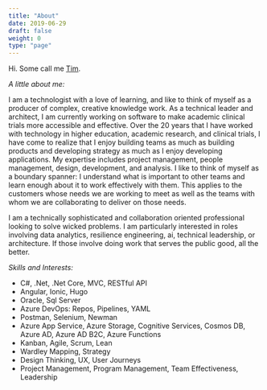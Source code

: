 ```yaml
---
title: "About" 
date: 2019-06-29
draft: false
weight: 0
type: "page"
---
```


Hi. Some call me [Tim](https://www.linkedin.com/in/tsa-adams/).

*A little about me:*

I am a technologist with a love of learning, and like to think of myself as a producer of complex, creative knowledge work. As a technical leader and architect, I am currently working on software to make academic clinical trials more accessible and effective. Over the 20 years that I have worked with technology in higher education, academic research, and clinical trials, I have come to realize that I enjoy building teams as much as building products and developing strategy as much as I enjoy developing applications. My expertise includes project management, people management, design, development, and analysis. I like to think of myself as a boundary spanner: I understand what is important to other teams and learn enough about it to work effectively with them. This applies to the customers whose needs we are working to meet as well as the teams with whom we are collaborating to deliver on those needs.

I am a technically sophisticated and collaboration oriented professional looking to solve wicked problems. I am particularly interested in roles involving data analytics, resilience engineering, ai, technical leadership, or architecture. If those involve doing work that serves the public good, all the better.

*Skills and Interests:*

* C#, .Net, .Net Core, MVC, RESTful API
* Angular, Ionic, Hugo
* Oracle, Sql Server
* Azure DevOps: Repos, Pipelines, YAML
* Postman, Selenium, Newman
* Azure App Service, Azure Storage, Cognitive Services, Cosmos DB, Azure AD, Azure AD B2C, Azure Functions
* Kanban, Agile, Scrum, Lean
* Wardley Mapping, Strategy
* Design Thinking, UX, User Journeys
* Project Management, Program Management, Team Effectiveness, Leadership
